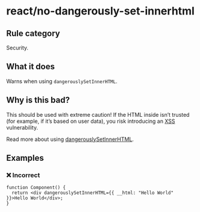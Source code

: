 # react/no-dangerously-set-innerhtml

## Rule category

Security.

## What it does

Warns when using `dangerouslySetInnerHTML`.

## Why is this bad?

This should be used with extreme caution! If the HTML inside isn’t trusted (for example, if it’s based on user data), you risk introducing an [XSS](https://en.wikipedia.org/wiki/Cross-site_scripting) vulnerability.

Read more about using [dangerouslySetInnerHTML](https://react.dev/reference/react-dom/components/common#dangerously-setting-the-inner-html).

## Examples

### ❌ Incorrect

```tsx
function Component() {
  return <div dangerouslySetInnerHTML={{ __html: "Hello World" }}>Hello World</div>;
}
```
